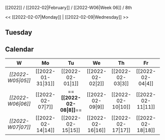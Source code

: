 [[2022]] / [[2022-02|February]] / [[2022-W06|Week 06]] / 8th

<<  [[2022-02-07|Monday]]   | [[2022-02-09|Wednesday]] >>︎

## Tuesday

## Calendar
| W  | Mo | Tu | We | Th | Fr | Sa | Su |
|:--:|:--:|:--:|:--:|:--:|:--:|:--:|:--:|
| *[[2022-W05\|05]]* | [[2022-01-31\|31]] | [[2022-02-01\|1]]  | [[2022-02-02\|2]]  | [[2022-02-03\|3]]  | [[2022-02-04\|4]]  | [[2022-02-05\|5]]  | [[2022-02-06\|6]]  |
| *[[2022-W06\|06]]* | [[2022-02-07\|7]]  | ==**[[2022-02-08\|8]]**==  | [[2022-02-09\|9]]  | [[2022-02-10\|10]] | [[2022-02-11\|11]] | [[2022-02-12\|12]] | [[2022-02-13\|13]] |
| *[[2022-W07\|07]]* | [[2022-02-14\|14]] | [[2022-02-15\|15]] | [[2022-02-16\|16]] | [[2022-02-17\|17]] | [[2022-02-18\|18]] | [[2022-02-19\|19]] | [[2022-02-20\|20]] |
